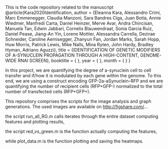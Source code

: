 This is the code repository related to the manuscript 
@article{Kara2020Identification, author = {Eleanna Kara, Alessandro Crimi, Marc Emmenegger, Claudia Manzoni, Sara Bandres Ciga, Juan Botía, Annie Wiedmer, Manfredi Carta, Daniel Heinzer, Merve Avar, Andra Chincisan, Manuela Tan, Edwin Jabbari, Cornelis Blauwendraat, Sonia Garcia Ruiz, Daniel Pease, Jiang-An Yin, Lorene Mottier, Alessandra Carrella, Dezirae Schneider, Caroline Aemisegger, Zhanyun  Fan, Jordan Marks, Sarah Hopp, Huw Morris, Patrick Lewis, Mike Nalls, Mina Ryten, John Hardy, Bradley Hyman, Adriano Aguzzi}, title = {IDENTIFICATION OF GENETIC MODIFIERS OF Α-SYNUCLEIN PROPAGATION THROUGH A HIGH-CONTENT, GENOME-WIDE RNAI SCREEN}, booktitle = {  }, year = {  }, month = {  } }  

In this project, we are quantifying the degree of a-synuclein cell to cell transfer and if/how it is modulated by each gene within the genome. To this end, we are using a construct encoding GFP-2a-aSynuclein-RFP and we are quantifying the number of recipient cells (RFP+GFP-) normalized to the total number of transfected cells (RFP+GFP+).  

This repository comprises the scripts for the image analysis and graph generations.
The used images are available on http://figshare.com/...

the script run_all_RG.m calls iterates through the entire dataset computing features and plotting results,

the script red_vs_green.m is the function actually computing the features,

while plot_data.m is the function plotting and saving the heatmaps.



 

